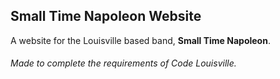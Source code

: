 ## Small Time Napoleon Website

A website for the Louisville based band, **Small Time Napoleon**.


###### *Made to complete the requirements of Code Louisville.*
